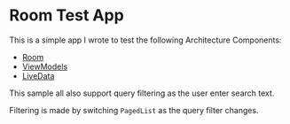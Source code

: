 Room Test App
=============

This is a simple app I wrote to test the following Architecture Components:

* [Room](https://developer.android.com/topic/libraries/architecture/room.html)
* [ViewModels](https://developer.android.com/reference/android/arch/lifecycle/ViewModel.html)
* [LiveData](https://developer.android.com/reference/android/arch/lifecycle/LiveData.html)

This sample all also support query filtering as the user enter search text.

Filtering is made by switching `PagedList` as the query filter changes.
